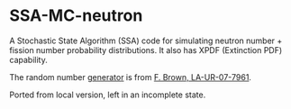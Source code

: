 # SSA-MC-neutron
A Stochastic State Algorithm (SSA) code for simulating neutron number + fission number probability distributions. It also has XPDF (Extinction PDF) capability.

The random number [generator](src/mcnp_random.h) is from [F. Brown, LA-UR-07-7961](https://mcnp.lanl.gov/pdf_files/TechReport_2007_LANL_LA-UR-07-07961_Brown.pdf).

Ported from local version, left in an incomplete state.